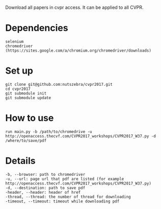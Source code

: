 Download all papers in cvpr access. It can be applied to all CVPR.

# Dependencies
    
    selenium
    chromedriver (https://sites.google.com/a/chromium.org/chromedriver/downloads)

# Set up

    git clone git@github.com:nutszebra/cvpr2017.git
    cd cvpr2017
    git submodule init
    git submodule update

# How to use
    
    run main.py -b /path/to/chromedrive -u http://openaccess.thecvf.com/CVPR2017_workshops/CVPR2017_W37.py -d /where/to/save/pdf 

# Details

    -b, --browser: path to chromedriver
    -u, --url: page url that pdf are listed (for example http://openaccess.thecvf.com/CVPR2017_workshops/CVPR2017_W37.py)
    -d, --destination: path to save pdf
    -header, --header: header of href
    -thread, --thread: the number of thread for downloading
    -timeout, --timeout: timeout while downloading pdf
